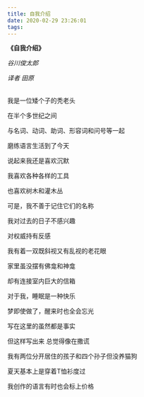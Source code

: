 ```yaml
---
title: 自我介绍
date: 2020-02-29 23:26:01
tags:
---
```


**《自我介绍》**

*谷川俊太郎*

*译者 田原*

<br/>
我是一位矮个子的秃老头 

在半个多世纪之间 

与名词、动词、助词、形容词和问号等一起 

磨练语言生活到了今天 

说起来我还是喜欢沉默 

我喜欢各种各样的工具 

也喜欢树木和灌木丛 

可是，我不善于记住它们的名称 

我对过去的日子不感兴趣 

对权威持有反感 



我有着一双既斜视又有乱视的老花眼
 
家里虽没摆有佛龛和神龛 

却有连接室内巨大的信箱 

对于我，睡眠是一种快乐 

梦即使做了，醒来时也全会忘光 




写在这里的虽然都是事实 

但这样写出来 总觉得像在撒谎 

我有两位分开居住的孩子和四个孙子但没养猫狗 

夏天基本上是穿着T恤衫度过 

我创作的语言有时也会标上价格 
